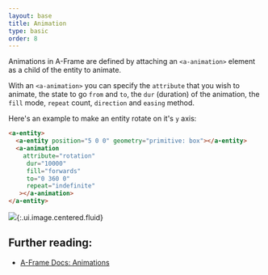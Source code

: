 ```yaml
---
layout: base
title: Animation
type: basic
order: 8
---
```


Animations in A-Frame are defined by attaching an `<a-animation>` element as a child of the entity to animate.

With an `<a-animation>` you can specify the `attribute` that you wish to animate, the state to go `from` and `to`, the `dur` (duration) of the animation, the `fill` mode, `repeat` count, `direction` and `easing` method.

Here's an example to make an entity rotate on it's `y` axis:

```html
<a-entity>
  <a-entity position="5 0 0" geometry="primitive: box"></a-entity>
  <a-animation
    attribute="rotation"
     dur="10000"
     fill="forwards"
     to="0 360 0"
     repeat="indefinite"
   ></a-animation>
</a-entity>
```

![](http://i.imgur.com/XcLI5wM.gif){:.ui.image.centered.fluid}


## Further reading:

- [A-Frame Docs: Animations](https://aframe.io/docs/0.2.0/components/animations.html)
